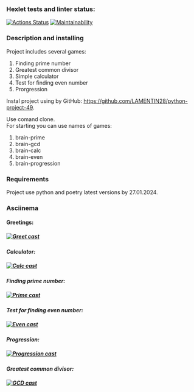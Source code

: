 ### Hexlet tests and linter status:
[![Actions Status](https://github.com/LAMENTIN28/python-project-49/actions/workflows/hexlet-check.yml/badge.svg)](https://github.com/LAMENTIN28/python-project-49/actio>)
[![Maintainability](https://api.codeclimate.com/v1/badges/31d7fa3907903390103d/maintainability)](https://codeclimate.com/github/LAMENTIN28/python-project-49/maintainability)

### Description and installing
Project includes several games:
1. Finding prime number
2. Greatest common divisor
3. Simple calculator
4. Test for finding even number
5. Prorgression  

Instal project using by GitHub: https://github.com/LAMENTIN28/python-project-49.  
 
Use comand clone.  
For starting you can use names of games:
1. brain-prime
2. brain-gcd
3. brain-calc
4. brain-even
5. brain-progression

### Requirements
Project use python and poetry latest versions by 27.01.2024.

### Asciinema
#### **Greetings:**
##### [![Greet cast](https://asciinema.org/a/AsypkHADsSJ9HC5dcQnaPpfot.svg)](https://asciinema.org/a/AsypkHADsSJ9HC5dcQnaPpfot)

#### *Calculator:*
##### [![Calc cast](https://asciinema.org/a/0FxC9WQdk4kuEIzngPdQeomEI.svg)](https://asciinema.org/a/0FxC9WQdk4kuEIzngPdQeomEI)

#### *Finding prime number:* 
##### [![Prime cast](https://asciinema.org/a/dBV5WiuCXgrKTsfVJIdEs1o1y.svg)](https://asciinema.org/a/dBV5WiuCXgrKTsfVJIdEs1o1y) 

#### *Test for finding even number:* 
##### [![Even cast](https://asciinema.org/a/ERn9W0Dn84p8805WINp22THVL.svg)](https://asciinema.org/a/ERn9W0Dn84p8805WINp22THVL)

#### *Progression:* 
##### [![Progression cast](https://asciinema.org/a/MPXzZ97Blgy0csrTspQkVgyOj.svg)](https://asciinema.org/a/MPXzZ97Blgy0csrTspQkVgyOj)

#### *Greatest common divisor:* 
##### [![GCD cast](https://asciinema.org/a/1wnOu9jE2yMOITSe9MQWbZlfx.svg)](https://asciinema.org/a/1wnOu9jE2yMOITSe9MQWbZlfx) 
